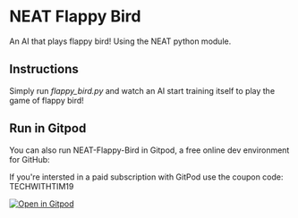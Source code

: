 # NEAT Flappy Bird
An AI that plays flappy bird! Using the NEAT python module.

## Instructions
Simply run *flappy_bird.py* and watch an AI start training itself to play the game of flappy bird!

## Run in Gitpod

You can also run NEAT-Flappy-Bird in Gitpod, a free online dev environment for GitHub:

If you're intersted in a paid subscription with GitPod use the coupon code: TECHWITHTIM19

[![Open in Gitpod](https://gitpod.io/button/open-in-gitpod.svg)](https://gitpod.io/#https://github.com/techwithtim/NEAT-Flappy-Bird/blob/master/flappy_bird.py)
